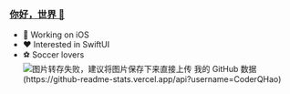 ### [你好，世界 👋](https://github.com/CoderQHao/CoderQHao#你好世界-)
- 📙 Working on iOS
- ❤️ Interested in SwiftUI
- ⚽️ Soccer lovers
![图片转存失败，建议将图片保存下来直接上传
        [我的 GitHub 数据(https://github-readme-stats.vercel.app/api?username=CoderQHao)]()
]()
<!--
**CoderQHao/CoderQHao** is a ✨ _special_ ✨ repository because its `README.md` (this file) appears on your GitHub profile.

Here are some ideas to get you started:

- 🔭 I’m currently working on ...
- 🌱 I’m currently learning ...
- 👯 I’m looking to collaborate on ...
- 🤔 I’m looking for help with ...
- 💬 Ask me about ...
- 📫 How to reach me: ...
- 😄 Pronouns: ...
- ⚡ Fun fact: ...
-->
